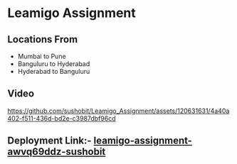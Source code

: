 # Leamigo Assignment

## Locations From 
- Mumbai to Pune
- Banguluru to Hyderabad
- Hyderabad to Banguluru

## Video 

https://github.com/sushobit/Leamigo_Assignment/assets/120631631/4a40a402-f511-436d-bd2e-c3987dbf96cd


## Deployment Link:- [leamigo-assignment-awvq69ddz-sushobit](https://leamigo-assignment.vercel.app)

